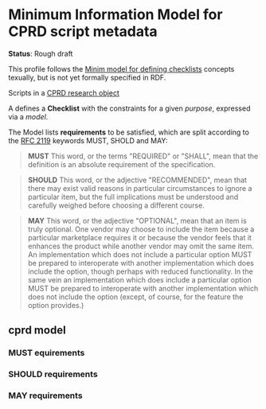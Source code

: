 # Minimum Information Model for CPRD script metadata

**Status**: Rough draft

This profile follows the 
[Minim model for defining checklists](https://github.com/wf4ever/ro-manager/blob/master/Minim/Minim-description.md) 
concepts texually, but is not yet formally specified in RDF. 

Scripts in a [CPRD research object](../)

A defines a **Checklist** with the constraints for a given *purpose*, 
expressed via a *model*. 

The Model lists **requirements** to be satisfied, which are split according to the 
[RFC 2119](https://www.ietf.org/rfc/rfc2119) keywords MUST, SHOLD and MAY:

> **MUST**   This word, or the terms "REQUIRED" or "SHALL", mean that the
> definition is an absolute requirement of the specification.

> **SHOULD**   This word, or the adjective "RECOMMENDED", mean that there
> may exist valid reasons in particular circumstances to ignore a
> particular item, but the full implications must be understood and
> carefully weighed before choosing a different course.

> **MAY**   This word, or the adjective "OPTIONAL", mean that an item is
> truly optional.  One vendor may choose to include the item because a
> particular marketplace requires it or because the vendor feels that
> it enhances the product while another vendor may omit the same item.
> An implementation which does not include a particular option MUST be
> prepared to interoperate with another implementation which does
> include the option, though perhaps with reduced functionality. In the
> same vein an implementation which does include a particular option
> MUST be prepared to interoperate with another implementation which
> does not include the option (except, of course, for the feature the
> option provides.)



## cprd model



### MUST equirements

### SHOULD requirements

### MAY requirements
